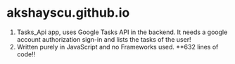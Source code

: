 # akshayscu.github.io
1. Tasks_Api app, uses Google Tasks API in the backend. It needs a google account authorization sign-in and lists the tasks of the user!
2. Written purely in JavaScript and no Frameworks used.
**632 lines of code!!
